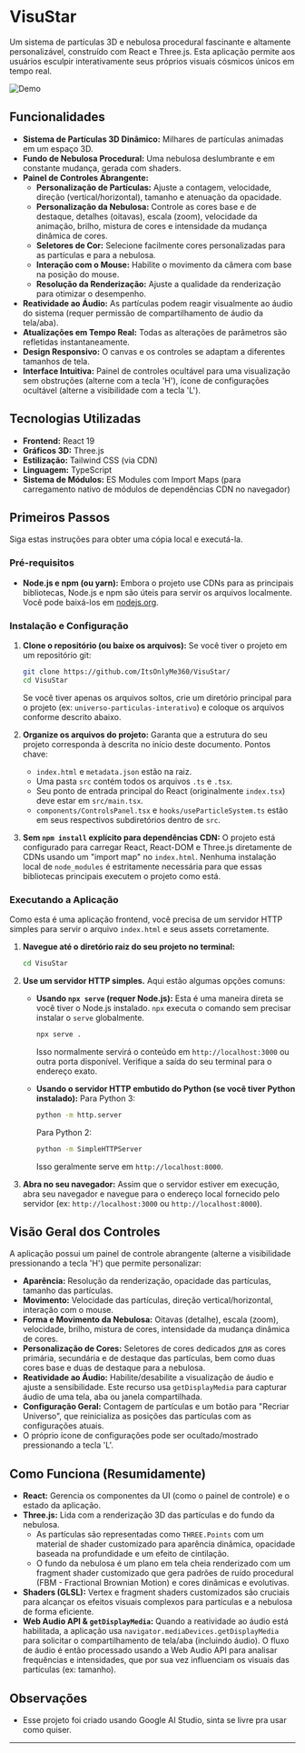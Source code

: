 # VisuStar

Um sistema de partículas 3D e nebulosa procedural fascinante e altamente personalizável, construído com React e Three.js. Esta aplicação permite aos usuários esculpir interativamente seus próprios visuais cósmicos únicos em tempo real.

![Demo](https://c.feridinha.com/EyOTG.png)

## Funcionalidades

*   **Sistema de Partículas 3D Dinâmico:** Milhares de partículas animadas em um espaço 3D.
*   **Fundo de Nebulosa Procedural:** Uma nebulosa deslumbrante e em constante mudança, gerada com shaders.
*   **Painel de Controles Abrangente:**
    *   **Personalização de Partículas:** Ajuste a contagem, velocidade, direção (vertical/horizontal), tamanho e atenuação da opacidade.
    *   **Personalização da Nebulosa:** Controle as cores base e de destaque, detalhes (oitavas), escala (zoom), velocidade da animação, brilho, mistura de cores e intensidade da mudança dinâmica de cores.
    *   **Seletores de Cor:** Selecione facilmente cores personalizadas para as partículas e para a nebulosa.
    *   **Interação com o Mouse:** Habilite o movimento da câmera com base na posição do mouse.
    *   **Resolução da Renderização:** Ajuste a qualidade da renderização para otimizar o desempenho.
*   **Reatividade ao Áudio:** As partículas podem reagir visualmente ao áudio do sistema (requer permissão de compartilhamento de áudio da tela/aba).
*   **Atualizações em Tempo Real:** Todas as alterações de parâmetros são refletidas instantaneamente.
*   **Design Responsivo:** O canvas e os controles se adaptam a diferentes tamanhos de tela.
*   **Interface Intuitiva:** Painel de controles ocultável para uma visualização sem obstruções (alterne com a tecla 'H'), ícone de configurações ocultável (alterne a visibilidade com a tecla 'L').

## Tecnologias Utilizadas

*   **Frontend:** React 19
*   **Gráficos 3D:** Three.js
*   **Estilização:** Tailwind CSS (via CDN)
*   **Linguagem:** TypeScript
*   **Sistema de Módulos:** ES Modules com Import Maps (para carregamento nativo de módulos de dependências CDN no navegador)

## Primeiros Passos

Siga estas instruções para obter uma cópia local e executá-la.

### Pré-requisitos

*   **Node.js e npm (ou yarn):** Embora o projeto use CDNs para as principais bibliotecas, Node.js e npm são úteis para servir os arquivos localmente. Você pode baixá-los em [nodejs.org](https://nodejs.org/).

### Instalação e Configuração

1.  **Clone o repositório (ou baixe os arquivos):**
    Se você tiver o projeto em um repositório git:
    ```bash
    git clone https://github.com/ItsOnlyMe360/VisuStar/
    cd VisuStar
    ```
    Se você tiver apenas os arquivos soltos, crie um diretório principal para o projeto (ex: `universo-particulas-interativo`) e coloque os arquivos conforme descrito abaixo.

2.  **Organize os arquivos do projeto:**
    Garanta que a estrutura do seu projeto corresponda à descrita no início deste documento. Pontos chave:
    *   `index.html` e `metadata.json` estão na raiz.
    *   Uma pasta `src` contém todos os arquivos `.ts` e `.tsx`.
    *   Seu ponto de entrada principal do React (originalmente `index.tsx`) deve estar em `src/main.tsx`.
    *   `components/ControlsPanel.tsx` e `hooks/useParticleSystem.ts` estão em seus respectivos subdiretórios dentro de `src`.

3.  **Sem `npm install` explícito para dependências CDN:**
    O projeto está configurado para carregar React, React-DOM e Three.js diretamente de CDNs usando um "import map" no `index.html`. Nenhuma instalação local de `node_modules` é estritamente necessária para que essas bibliotecas principais executem o projeto como está.

### Executando a Aplicação

Como esta é uma aplicação frontend, você precisa de um servidor HTTP simples para servir o arquivo `index.html` e seus assets corretamente.

1.  **Navegue até o diretório raiz do seu projeto no terminal:**
    ```bash
    cd VisuStar
    ```

2.  **Use um servidor HTTP simples.** Aqui estão algumas opções comuns:

    *   **Usando `npx serve` (requer Node.js):**
        Esta é uma maneira direta se você tiver o Node.js instalado. `npx` executa o comando sem precisar instalar o `serve` globalmente.
        ```bash
        npx serve .
        ```
        Isso normalmente servirá o conteúdo em `http://localhost:3000` ou outra porta disponível. Verifique a saída do seu terminal para o endereço exato.

    *   **Usando o servidor HTTP embutido do Python (se você tiver Python instalado):**
        Para Python 3:
        ```bash
        python -m http.server
        ```
        Para Python 2:
        ```bash
        python -m SimpleHTTPServer
        ```
        Isso geralmente serve em `http://localhost:8000`.

3.  **Abra no seu navegador:**
    Assim que o servidor estiver em execução, abra seu navegador e navegue para o endereço local fornecido pelo servidor (ex: `http://localhost:3000` ou `http://localhost:8000`).

## Visão Geral dos Controles

A aplicação possui um painel de controle abrangente (alterne a visibilidade pressionando a tecla 'H') que permite personalizar:

*   **Aparência:** Resolução da renderização, opacidade das partículas, tamanho das partículas.
*   **Movimento:** Velocidade das partículas, direção vertical/horizontal, interação com o mouse.
*   **Forma e Movimento da Nebulosa:** Oitavas (detalhe), escala (zoom), velocidade, brilho, mistura de cores, intensidade da mudança dinâmica de cores.
*   **Personalização de Cores:** Seletores de cores dedicados для as cores primária, secundária e de destaque das partículas, bem como duas cores base e duas de destaque para a nebulosa.
*   **Reatividade ao Áudio:** Habilite/desabilite a visualização de áudio e ajuste a sensibilidade. Este recurso usa `getDisplayMedia` para capturar áudio de uma tela, aba ou janela compartilhada.
*   **Configuração Geral:** Contagem de partículas e um botão para "Recriar Universo", que reinicializa as posições das partículas com as configurações atuais.
*   O próprio ícone de configurações pode ser ocultado/mostrado pressionando a tecla 'L'.

## Como Funciona (Resumidamente)

*   **React:** Gerencia os componentes da UI (como o painel de controle) e o estado da aplicação.
*   **Three.js:** Lida com a renderização 3D das partículas e do fundo da nebulosa.
    *   As partículas são representadas como `THREE.Points` com um material de shader customizado para aparência dinâmica, opacidade baseada na profundidade e um efeito de cintilação.
    *   O fundo da nebulosa é um plano em tela cheia renderizado com um fragment shader customizado que gera padrões de ruído procedural (FBM - Fractional Brownian Motion) e cores dinâmicas e evolutivas.
*   **Shaders (GLSL):** Vertex e fragment shaders customizados são cruciais para alcançar os efeitos visuais complexos para partículas e a nebulosa de forma eficiente.
*   **Web Audio API & `getDisplayMedia`:** Quando a reatividade ao áudio está habilitada, a aplicação usa `navigator.mediaDevices.getDisplayMedia` para solicitar o compartilhamento de tela/aba (incluindo áudio). O fluxo de áudio é então processado usando a Web Audio API para analisar frequências e intensidades, que por sua vez influenciam os visuais das partículas (ex: tamanho).

## Observações

* Esse projeto foi criado usando Google AI Studio, sinta se livre pra usar como quiser.
---
